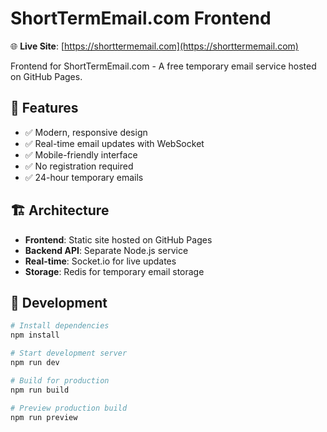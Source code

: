# ShortTermEmail.com Frontend

🌐 **Live Site**: [https://shorttermemail.com](https://shorttermemail.com)

Frontend for ShortTermEmail.com - A free temporary email service hosted on GitHub Pages.

## 🚀 Features

- ✅ Modern, responsive design
- ✅ Real-time email updates with WebSocket
- ✅ Mobile-friendly interface
- ✅ No registration required
- ✅ 24-hour temporary emails

## 🏗️ Architecture

- **Frontend**: Static site hosted on GitHub Pages
- **Backend API**: Separate Node.js service
- **Real-time**: Socket.io for live updates
- **Storage**: Redis for temporary email storage

## 🔧 Development

```bash
# Install dependencies
npm install

# Start development server
npm run dev

# Build for production
npm run build

# Preview production build
npm run preview